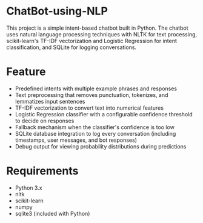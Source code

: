 # ChatBot-using-NLP

This project is a simple intent-based chatbot built in Python. The chatbot uses natural language processing techniques with NLTK for text processing, scikit-learn's TF-IDF vectorization and Logistic Regression for intent classification, and SQLite for logging conversations.

# Feature

* Predefined intents with multiple example phrases and responses
* Text preprocessing that removes punctuation, tokenizes, and lemmatizes input sentences
* TF-IDF vectorization to convert text into numerical features
* Logistic Regression classifier with a configurable confidence threshold to decide on responses
* Fallback mechanism when the classifier's confidence is too low
* SQLite database integration to log every conversation (including timestamps, user messages, and bot responses)
* Debug output for viewing probability distributions during predictions

# Requirements

* Python 3.x
* nltk
* scikit-learn
* numpy
* sqlite3 (included with Python)


